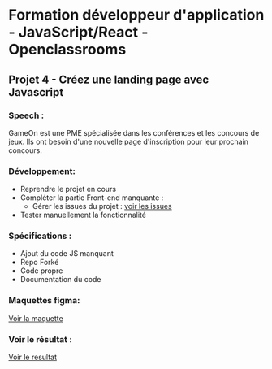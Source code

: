 
<H1> Formation développeur d'application - JavaScript/React - Openclassrooms</h1>

<h2>Projet 4 -   Créez une landing page avec Javascript</h2>

<h3>Speech :</h3>
GameOn est une PME spécialisée dans les conférences et les concours de jeux. Ils ont besoin d'une nouvelle page d'inscription pour leur prochain concours.

<h3>Développement:</h3>

- Reprendre le projet en cours
- Compléter la partie Front-end manquante :
	- Gérer les issues du projet : [voir les issues](https://github.com/OpenClassrooms-Student-Center/GameOn-website-FR/issues)
- Tester manuellement la fonctionnalité


<h3>Spécifications :</h3>

- Ajout du code JS manquant
- Repo Forké
- Code propre
- Documentation du code

<h3>Maquettes figma: </h3>
<a href="https://www.figma.com/file/luGey3Z5rAEDxeBmNBEebJ/UI-Design-GameOn-FR-(Copy)?node-id=0-1&t=qCEk4ViAM5jYNFQ5-0"> Voir la maquette
</a>

<h3>Voir le résultat : </h3>

<a href="https://cecilia-giusti.github.io/Game-ON/"> Voir le resultat
</a>




